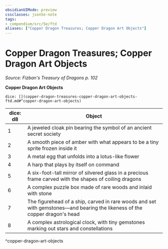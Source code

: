 ```yaml
---
obsidianUIMode: preview
cssclasses: json5e-note
tags:
- compendium/src/5e/ftd
aliases: ["Copper Dragon Treasures; Copper Dragon Art Objects"]
---
```

# Copper Dragon Treasures; Copper Dragon Art Objects
*Source: Fizban's Treasury of Dragons p. 102* 

**Copper Dragon Art Objects**

`dice: [](copper-dragon-treasures-copper-dragon-art-objects-ftd.md#^copper-dragon-art-objects)`

| dice: d8 | Object |
|----------|--------|
| 1 | A jeweled cloak pin bearing the symbol of an ancient secret society |
| 2 | A smooth piece of amber with what appears to be a tiny sprite frozen inside it |
| 3 | A metal egg that unfolds into a lotus-like flower |
| 4 | A harp that plays by itself on command |
| 5 | A six-foot-tall mirror of silvered glass in a precious frame carved with the shapes of coiling dragons |
| 6 | A complex puzzle box made of rare woods and inlaid with stone |
| 7 | The figurehead of a ship, carved in rare woods and set with gemstones—and bearing the likeness of the copper dragon's head |
| 8 | A complex astrological clock, with tiny gemstones marking out stars and constellations |
^copper-dragon-art-objects